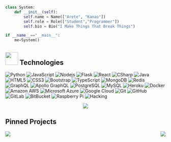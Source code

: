 ```python
class System:
    def __init__(self):
        self.name = Name(["Arete", "Kanao"])
        self.role = Role(["Student","Programmer"])
        self.bio = Bio("I Make Things That Break Things")

if __name__=="__main__":
    me=System()
```
## <img height="40" src="https://raw.githubusercontent.com/innng/innng/master/assets/kyubey.gif"/> Technologies
![Python](https://img.shields.io/badge/-Python-black?style=flat-square&logo=Python)
![JavaScript](https://img.shields.io/badge/-JavaScript-black?style=flat-square&logo=javascript)
![Nodejs](https://img.shields.io/badge/-Nodejs-green?style=flat-square&logo=Node.js)
![Flask](https://img.shields.io/badge/-Flask-black?style=flat-square&logo=Flask)
![React](https://img.shields.io/badge/-React-yellow?style=flat-square&logo=react)
![CSharp](https://img.shields.io/badge/-CSharp-18191C?style=flat-square&logo=csharp)
![Java](https://img.shields.io/badge/-java-E34A86?style=flat-square&logo=java)
![HTML5](https://img.shields.io/badge/-HTML5-E34F26?style=flat-square&logo=html5&logoColor=white)
![CSS3](https://img.shields.io/badge/-CSS3-1572B6?style=flat-square&logo=css3)
![Bootstrap](https://img.shields.io/badge/-Bootstrap-563D7C?style=flat-square&logo=bootstrap)
![TypeScript](https://img.shields.io/badge/-TypeScript-007ACC?style=flat-square&logo=typescript)
![MongoDB](https://img.shields.io/badge/-MongoDB-black?style=flat-square&logo=mongodb)
![Redis](https://img.shields.io/badge/-Redis-2F3136?style=flat-square&logo=Redis)
![GraphQL](https://img.shields.io/badge/-GraphQL-E10098?style=flat-square&logo=graphql)
![Apollo GraphQL](https://img.shields.io/badge/-Apollo%20GraphQL-311C87?style=flat-square&logo=apollo-graphql)
![PostgreSQL](https://img.shields.io/badge/-PostgreSQL-336791?style=flat-square&logo=postgresql)
![MySQL](https://img.shields.io/badge/-MySQL-black?style=flat-square&logo=mysql)
![Heroku](https://img.shields.io/badge/-Heroku-430098?style=flat-square&logo=heroku)
![Docker](https://img.shields.io/badge/-Docker-blue?style=flat-square&logo=docker&logoColor=white)
![Amazon AWS](https://img.shields.io/badge/Amazon%20AWS-232F3E?style=flat-square&logo=amazon-aws)
![Microsoft Azure](https://img.shields.io/badge/Microsoft%20Azure-232F7E?style=flat-square&logo=microsoft-azure)
![Google Cloud](https://img.shields.io/badge/Google%20Cloud-black?style=flat-square&logo=google-cloud)
![Git](https://img.shields.io/badge/-Git-black?style=flat-square&logo=git)
![GitHub](https://img.shields.io/badge/-GitHub-181717?style=flat-square&logo=github)
![GitLab](https://img.shields.io/badge/-GitLab-FCA121?style=flat-square&logo=gitlab)
![BitBucket](https://img.shields.io/badge/-BitBucket-darkblue?style=flat-square&logo=bitbucket)
![Raspberry Pi](https://img.shields.io/badge/-Raspberry%20Pi-C51A4A?style=flat-square&logo=Raspberry-Pi)
![Hacking](https://img.shields.io/badge/-Hacking-9A3DAC?style=flat-square&logo=Hackaday)

<p align="center">
    <a href="">
        <img src="https://github-readme-stats.vercel.app/api/top-langs/?username=SecretsX&layout=compact&theme=dark&card_width=990" />
    </a>
</p>

## Pinned Projects

<p align="center">
    <a href="https://github.com/SecretsX/Venus">
        <img src="https://github-readme-stats.vercel.app/api/pin/?username=secretsx&repo=Venus&theme=dark&layout=compact" align="left" />
    </a>
    <a href="https://github.com/SecretsX/PsyFlood">
        <img src="https://github-readme-stats.vercel.app/api/pin/?username=secretsx&repo=PsyFlood&theme=dark&layout=compact" align="right"/>
    </a>
</p>
